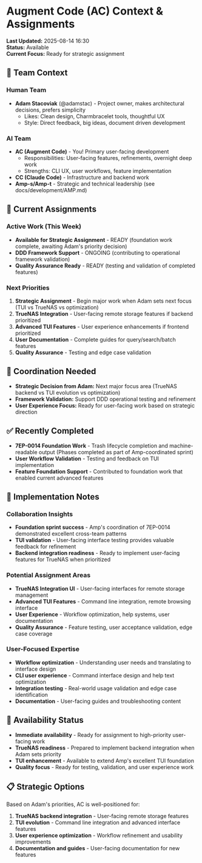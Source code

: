 # Augment Code (AC) Context & Assignments

**Last Updated:** 2025-08-14 16:30  
**Status:** Available  
**Current Focus:** Ready for strategic assignment

## 👥 Team Context

### Human Team
- **Adam Stacoviak** (@adamstac) - Project owner, makes architectural decisions, prefers simplicity
  - Likes: Clean design, Charmbracelet tools, thoughtful UX
  - Style: Direct feedback, big ideas, document driven development

### AI Team
- **AC (Augment Code)** - You! Primary user-facing development
  - Responsibilities: User-facing features, refinements, overnight deep work
  - Strengths: CLI UX, user workflows, feature implementation
- **CC (Claude Code)** - Infrastructure and backend work
- **Amp-s/Amp-t** - Strategic and technical leadership (see docs/development/AMP.md)

## 🎯 Current Assignments

### Active Work (This Week)
- **Available for Strategic Assignment** - READY (foundation work complete, awaiting Adam's priority decision)
- **DDD Framework Support** - ONGOING (contributing to operational framework validation)
- **Quality Assurance Ready** - READY (testing and validation of completed features)

### Next Priorities
1. **Strategic Assignment** - Begin major work when Adam sets next focus (TUI vs TrueNAS vs optimization)
2. **TrueNAS Integration** - User-facing remote storage features if backend prioritized
3. **Advanced TUI Features** - User experience enhancements if frontend prioritized
4. **User Documentation** - Complete guides for query/search/batch features
5. **Quality Assurance** - Testing and edge case validation

## 🔗 Coordination Needed
- **Strategic Decision from Adam:** Next major focus area (TrueNAS backend vs TUI evolution vs optimization)
- **Framework Validation:** Support DDD operational testing and refinement
- **User Experience Focus:** Ready for user-facing work based on strategic direction

## ✅ Recently Completed
- **7EP-0014 Foundation Work** - Trash lifecycle completion and machine-readable output (Phases completed as part of Amp-coordinated sprint)
- **User Workflow Validation** - Testing and feedback on TUI implementation
- **Feature Foundation Support** - Contributed to foundation work that enabled current advanced features

## 📝 Implementation Notes

### Collaboration Insights
- **Foundation sprint success** - Amp's coordination of 7EP-0014 demonstrated excellent cross-team patterns
- **TUI validation** - User-facing interface testing provides valuable feedback for refinement
- **Backend integration readiness** - Ready to implement user-facing features for TrueNAS when prioritized

### Potential Assignment Areas
- **TrueNAS Integration UI** - User-facing interfaces for remote storage management
- **Advanced TUI Features** - Command line integration, remote browsing interface
- **User Experience** - Workflow optimization, help systems, user documentation
- **Quality Assurance** - Feature testing, user acceptance validation, edge case coverage

### User-Focused Expertise
- **Workflow optimization** - Understanding user needs and translating to interface design
- **CLI user experience** - Command interface design and help text optimization
- **Integration testing** - Real-world usage validation and edge case identification
- **Documentation** - User-facing guides and troubleshooting content

## 🎯 Availability Status
- **Immediate availability** - Ready for assignment to high-priority user-facing work
- **TrueNAS readiness** - Prepared to implement backend integration when Adam sets priority
- **TUI enhancement** - Available to extend Amp's excellent TUI foundation
- **Quality focus** - Ready for testing, validation, and user experience work

## 📋 Strategic Options
Based on Adam's priorities, AC is well-positioned for:
1. **TrueNAS backend integration** - User-facing remote storage features
2. **TUI evolution** - Command line integration and advanced interface features  
3. **User experience optimization** - Workflow refinement and usability improvements
4. **Documentation and guides** - User-facing documentation for new features
